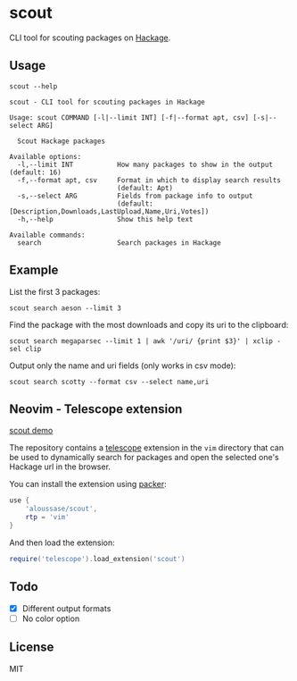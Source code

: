 # scout

CLI tool for scouting packages on [Hackage](https://hackage.haskell.org/).

## Usage

```shell
scout --help
```

```
scout - CLI tool for scouting packages in Hackage

Usage: scout COMMAND [-l|--limit INT] [-f|--format apt, csv] [-s|--select ARG]

  Scout Hackage packages

Available options:
  -l,--limit INT           How many packages to show in the output (default: 16)
  -f,--format apt, csv     Format in which to display search results
                           (default: Apt)
  -s,--select ARG          Fields from package info to output
                           (default: [Description,Downloads,LastUpload,Name,Uri,Votes])
  -h,--help                Show this help text

Available commands:
  search                   Search packages in Hackage
```

## Example

List the first 3 packages:

```shell
scout search aeson --limit 3
```

Find the package with the most downloads and copy its uri to the clipboard:

```shell
scout search megaparsec --limit 1 | awk '/uri/ {print $3}' | xclip -sel clip
```

Output only the name and uri fields (only works in csv mode):

```shell
scout search scotty --format csv --select name,uri
```

## Neovim - Telescope extension

[scout demo](https://i.imgur.com/cOPE7cz.gif)

The repository contains a [telescope](https://github.com/nvim-telescope/telescope.nvim)
extension in the `vim` directory that can be used to dynamically search for
packages and open the selected one's Hackage url in the browser.

You can install the extension using [packer](https://github.com/wbthomason/packer.nvim):

```lua
use {
    'aloussase/scout',
    rtp = 'vim'
}
```

And then load the extension:

```lua
require('telescope').load_extension('scout')
```

## Todo

- [x] Different output formats
- [ ] No color option

## License

MIT
